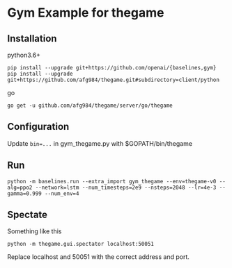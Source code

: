 # Gym Example for thegame

## Installation

python3.6+

```
pip install --upgrade git+https://github.com/openai/{baselines,gym}
pip install --upgrade git+https://github.com/afg984/thegame.git#subdirectory=client/python
```

go

```
go get -u github.com/afg984/thegame/server/go/thegame
```

## Configuration

Update `bin=...` in gym_thegame.py with $GOPATH/bin/thegame

## Run

```
python -m baselines.run --extra_import gym_thegame --env=thegame-v0 --alg=ppo2 --network=lstm --num_timesteps=2e9 --nsteps=2048 --lr=4e-3 --gamma=0.999 --num_env=4
```

## Spectate

Something like this

```
python -m thegame.gui.spectator localhost:50051
```

Replace localhost and 50051 with the correct address and port.
